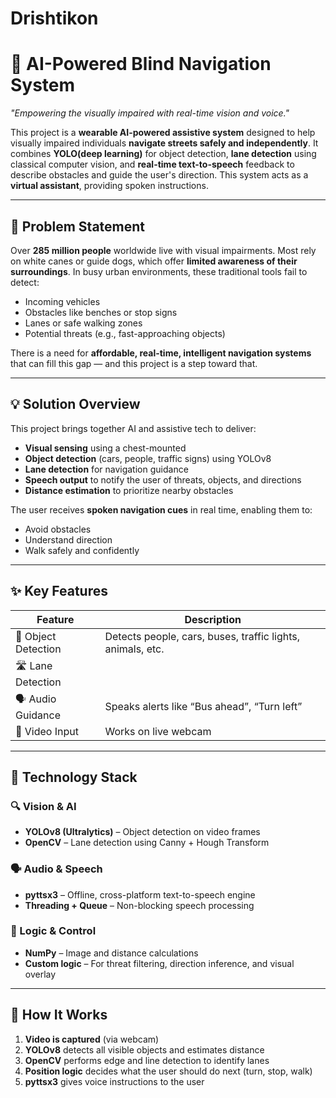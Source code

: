 # Drishtikon

# 🧠 AI-Powered Blind Navigation System  
*"Empowering the visually impaired with real-time vision and voice."*

This project is a **wearable AI-powered assistive system** designed to help visually impaired individuals **navigate streets safely and independently**. It combines **YOLO(deep learning)** for object detection, **lane detection** using classical computer vision, and **real-time text-to-speech** feedback to describe obstacles and guide the user's direction.
This system acts as a **virtual assistant**, providing spoken instructions.

---

## 🎯 Problem Statement

Over **285 million people** worldwide live with visual impairments. Most rely on white canes or guide dogs, which offer **limited awareness of their surroundings**. In busy urban environments, these traditional tools fail to detect:
- Incoming vehicles
- Obstacles like benches or stop signs
- Lanes or safe walking zones
- Potential threats (e.g., fast-approaching objects)

There is a need for **affordable, real-time, intelligent navigation systems** that can fill this gap — and this project is a step toward that.

---

## 💡 Solution Overview

This project brings together AI and assistive tech to deliver:
- **Visual sensing** using a chest-mounted
- **Object detection** (cars, people, traffic signs) using YOLOv8
- **Lane detection** for navigation guidance
- **Speech output** to notify the user of threats, objects, and directions
- **Distance estimation** to prioritize nearby obstacles

The user receives **spoken navigation cues** in real time, enabling them to:
- Avoid obstacles
- Understand direction
- Walk safely and confidently

---

## ✨ Key Features

| Feature | Description |
|--------|-------------|
| 🧍 Object Detection | Detects people, cars, buses, traffic lights, animals, etc. |
| 🛣️ Lane Detection |
| 🗣️ Audio Guidance | Speaks alerts like “Bus ahead”, “Turn left” |
| 🎥 Video Input | Works on live webcam |

---

## 🧪 Technology Stack

### 🔍 Vision & AI
- **YOLOv8 (Ultralytics)** – Object detection on video frames
- **OpenCV** – Lane detection using Canny + Hough Transform

### 🗣️ Audio & Speech
- **pyttsx3** – Offline, cross-platform text-to-speech engine
- **Threading + Queue** – Non-blocking speech processing

### 🧠 Logic & Control
- **NumPy** – Image and distance calculations
- **Custom logic** – For threat filtering, direction inference, and visual overlay

---

## 🔁 How It Works

1. **Video is captured** (via webcam)
2. **YOLOv8** detects all visible objects and estimates distance
3. **OpenCV** performs edge and line detection to identify lanes
4. **Position logic** decides what the user should do next (turn, stop, walk)
5. **pyttsx3** gives voice instructions to the user
